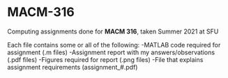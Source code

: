 # MACM-316
Computing assignments done for **MACM 316**, taken Summer 2021 at SFU

Each file contains some or all of the following:    -MATLAB code required for assignment (.m files)    -Assignment report with my answers/observations (.pdf files)    -Figures required for report (.png files)    -File that explains assignment requirements (assignment_#.pdf)
  
